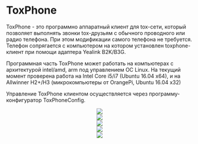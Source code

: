 <a name="toxphone" />

# ToxPhone

ToxPhone - это программно аппаратный клиент для tox-сети, который позволяет выполнять звонки tox-друзьям с обычного проводного или радио телефона. При этом модификации самого телефона не требуется. Телефон сопрягается с компьютером на котором установлен toxphone-клиент при помощи адаптера  Yealink&nbsp;B2K/B3G.

Программная часть ToxPhone может работать на компьютерах с архитектурой intel/amd, arm под управлением ОС&nbsp;Linux.
На текущий момент проверена работа на Intel Core i5/i7 (Ubuntu 16.04 x64), и на Allwinner H2+/H3 (микрокомпьютеры от OrangePi, Ubuntu 16.04 x32)

Управление ToxPhone клиентом осуществляется через программу-конфигуратор ToxPhoneConfig.

<p align="center">
<img src="https://raw.githubusercontent.com/hkarel/ToxPhone/master/doc/ToxPhoneConfig_0.png"/><br>
<img src="https://raw.githubusercontent.com/hkarel/ToxPhone/master/doc/ToxPhoneConfig_1.png"/><br>
<img src="https://raw.githubusercontent.com/hkarel/ToxPhone/master/doc/ToxPhoneConfig_2.png"/><br>
<img src="https://raw.githubusercontent.com/hkarel/ToxPhone/master/doc/ToxPhoneConfig_3.png"/><br>
<img src="https://raw.githubusercontent.com/hkarel/ToxPhone/master/doc/ToxPhoneConfig_4.png"/><br>
</p>
